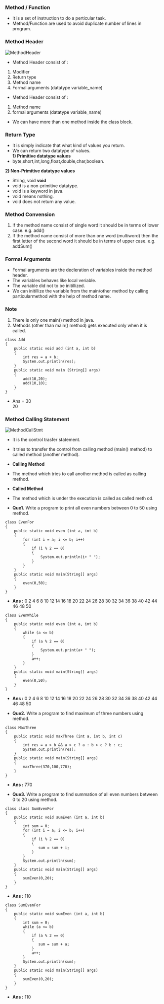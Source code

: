 ### Method / Function 
* It is a set of instruction to do a perticular task.
* Method/Function are used to avoid duplicate number of lines in program.
### Method Header <br>
![MethodHeader]()

* Method Header consist of : <br>
1) Modifier <br>
2) Return type <br>
3) Method name <br>
4) Formal arguments (datatype variable_name) <br>

* Method Header consist of : <br>
1) Method name <br>
2) formal arguments (datatype variable_name) <br>
* We can have more than one method inside the class block.

### Return Type
* It is simply indicate that what kind of values you return.
* We can return two datatype of values. <br>
__1) Primitive datatype values__
* byte,short,int,long,float,double,char,boolean. 

__2) Non-Primitive datatype values__
* String, void
__void__
* void is a non-primitive datatype.
* void is a keyword in java.
* void means nothing.
* void does not return any value.

### Method Convension 
1) If the method name consist of single word it should be in terms of lower case. e.g. add()
2) If the method name consist of more than one word (multiword) then the first letter of the second word it should be in terms of upper case. e.g. addSum()

### Formal Arguments 
* Formal arguments are the decleration of variables inside the method header.
* The variables behaves like local veriable.
* The variable did not to be initillized.
* We can initillize the variable from the main/other method by calling particularmethod with the help of method name.

### Note 
1) There is only one main() method in java.
2) Methods (other than main() method) gets executed only when it is called.

```
class Add
{
    public static void add (int a, int b)
    {
        int res = a + b;
        System.out.println(res);
    }
    public static void main (String[] args)
    {
        add(10,20);
        add(10,10);
    }
}
```
* Ans = 30 <br> 20

### Method Calling Statement 
![MethodCallStmt]()

* It is the control trasfer statement.
* It tries to transfer the control from calling method (main() method) to called method (another method).

* __Calling Method__
* The method which tries to call another method is called as calling method.

* __Called Method__
* The method which is under the execution is called as called meth
od.

* __Que1.__ Write a program to print all even numbers between 0 to 50 using method.

```
class EvenFor
{
    public static void even (int a, int b)
    {
        for (int i = a; i <= b; i++)
        {
            if (i % 2 == 0)
            {
                System.out.println(i+ " ");
            }
        }
    }
    public static void main(String[] args)
    {
        even(0,50);
    }
}
```
* __Ans :__ 0 2 4 6 8 10 12 14 16 18 20 22 24 26 28 30 32 34 36 38 40 42 44 46 48 50 

```
class EvenWhile
{
    public static void even (int a, int b)
    {
        while (a <= b)
        {
            if (a % 2 == 0)
            {
                System.out.print(a+ " ");
            }
            a++;
        }
    }
    public static void main(String[] args)
    {
        even(0,50);
    }
}
```
* __Ans :__ 0 2 4 6 8 10 12 14 16 18 20 22 24 26 28 30 32 34 36 38 40 42 44 46 48 50 

* __Que2.__ Write a program to find maximum of three numbers using method.

```
class MaxThree
{
    public static void maxThree (int a, int b, int c)
    {
        int res = a > b && a > c ? a : b > c ? b : c;
        System.out.println(res);
    }
    public static void main(String[] args)
    {
        maxThree(370,100,770);
    }
}
```
* __Ans :__  770

* __Que3.__ Write a program to find summation of all even numbers between 0 to 20 using method.

```
class class SumEvenFor
{
    public static void sumEven (int a, int b)
    {
        int sum = 0;
        for (int i = a; i <= b; i++)
        { 
            if (i % 2 == 0)
            {
               sum = sum + i;
            }
        }
        System.out.println(sum);
    }
    public static void main(String[] args)
    {
        sumEven(0,20);
    }
}
```
* __Ans :__  110

```
class SumEvenFor
{
    public static void sumEven (int a, int b)
    {
        int sum = 0;
        while (a <= b)
        { 
            if (a % 2 == 0)
            {
               sum = sum + a;
            }
            a++;
        }
        System.out.println(sum);
    }
    public static void main(String[] args)
    {
        sumEven(0,20);
    }
}
```
* __Ans :__  110



